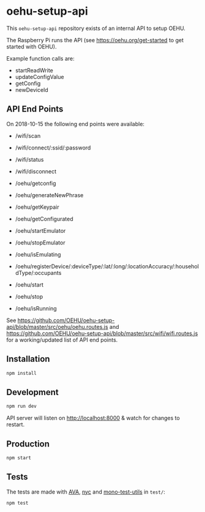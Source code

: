 # oehu-setup-api

This `oehu-setup-api` repository exists of an internal API to setup OEHU.

The Raspberry Pi runs the API (see https://oehu.org/get-started to get started with OEHU).

Example function calls are:

- startReadWrite
- updateConfigValue
- getConfig
- newDeviceId

## API End Points

On 2018-10-15 the following end points were available:

- /wifi/scan
- /wifi/connect/:ssid/:password
- /wifi/status
- /wifi/disconnect

- /oehu/getconfig
- /oehu/generateNewPhrase
- /oehu/getKeypair
- /oehu/getConfigurated
- /oehu/startEmulator
- /oehu/stopEmulator
- /oehu/isEmulating
- /oehu/registerDevice/:deviceType/:lat/:long/:locationAccuracy/:householdType/:occupants
- /oehu/start
- /oehu/stop
- /oehu/isRunning

See https://github.com/OEHU/oehu-setup-api/blob/master/src/oehu/oehu.routes.js and https://github.com/OEHU/oehu-setup-api/blob/master/src/wifi/wifi.routes.js for a working/updated list of API end points.

## Installation

```bash
npm install
```

## Development

```bash
npm run dev
```

API server will listen on [http://localhost:8000](http://localhost:8000) & watch for changes to restart.

## Production

```bash
npm start
```

## Tests

The tests are made with [AVA](https://github.com/avajs/ava), [nyc](https://github.com/istanbuljs/nyc) and [mono-test-utils](https://github.com/terrajs/mono-test-utils) in `test/`:

```bash
npm test
```
